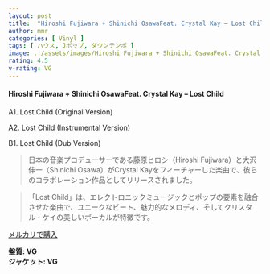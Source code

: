 ```yaml
---
layout: post
title:  "Hiroshi Fujiwara + Shinichi OsawaFeat. Crystal Kay – Lost Child"
author: mmr
categories: [ Vinyl ]
tags: [ ハウス, Jポップ, ダウンテンポ ]
image: ../assets/images/Hiroshi Fujiwara + Shinichi OsawaFeat. Crystal Kay – Lost Child.jpg
rating: 4.5
v-rating: VG
---
```


#### Hiroshi Fujiwara + Shinichi OsawaFeat. Crystal Kay – Lost Child


A1. Lost Child (Original Version)


A2. Lost Child (Instrumental Version)


B1. Lost Child (Dub Version)


> 日本の音楽プロデューサーである藤原ヒロシ（Hiroshi Fujiwara）と大沢伸一（Shinichi Osawa）がCrystal Kayをフィーチャーした楽曲で、彼らのコラボレーション作品としてリリースされました。

> 「Lost Child」は、エレクトロニックミュージックとポップの要素を融合させた楽曲で、ユニークなビート、魅力的なメロディ、そしてクリスタル・ケイの美しいボーカルが特徴です。


[メルカリで購入](https://jp.mercari.com/item/m23583958254)


<div class="mt-4 mb-4 d-flex align-items-center">
<strong class="mr-1">盤質: VG</strong>
</div>
<div class="mt-4 mb-4 d-flex align-items-center">
<strong class="mr-1">ジャケット: VG</strong>
</div>